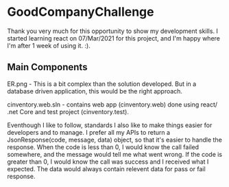 # GoodCompanyChallenge
Thank you very much for this opportunity to show my development skills. I started learning react on 07/Mar/2021 for this
project, and I'm happy where I'm after 1 week of using it. :).

Main Components 
----------------
ER.png - This is a bit complex than the 
solution developed. But in a database driven application, this would be the right approach.

cinventory.web.sln - contains web app (cinventory.web) done using react/ .net Core and test project (cinventory.test).

Eventhough I like to follow, standards I also like to make things easier for developers 
and to manage. I prefer all my APIs to return a JsonResponse(code, message, data) object, so 
that it's easier to handle the response. When the code is less than 0, I would know the call
failed somewhere, and the message would tell me what went wrong. If the code is greater than 0,
I would know the call was success and I received what I expected. The data would always contain 
relevent data for pass or fail response.

